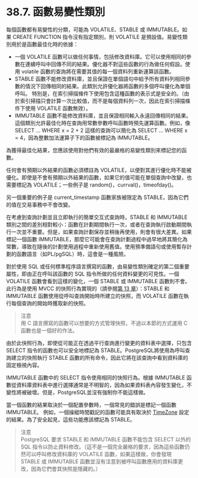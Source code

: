 # 38.7. 函數易變性類別

每個函數都有易變性的分類，可能為 VOLATILE、STABLE 或 IMMUTABLE。如果 CREATE FUNCTION 指令沒有指定類別，則 VOLATILE 是預設值。易變性類別用於是函數最佳化時的依據：

* 一個 VOLATILE 函數可以做任何事情，包括修改資料庫。它可以使用相同的參數在連續呼叫中回傳不同的結果。優化器不對這些函數的行為做任何假設。使用 volatile 函數的查詢將在需要其值的每一個資料列重新運算該函數。
* STABLE 函數不能修改資料庫，並且保證在單個語句中給予所有資料列相同參數的情況下回傳相同的結果。此類別允許優化器將函數的多個呼叫優化為單個呼叫。 特別是，在索引掃描條件下使用包含這種函數的表示式是安全的。（由於索引掃描只會計算一次比較值，而不是每個資料列一次，因此在索引掃描條件下使用 VOLATILE 函數無效）。
* IMMUTABLE 函數不能修改資料庫，並且保證相同輸入永遠回傳相同的結果。這個類別允許最佳化時在查詢用常數參數呼叫函數時預先運算函數。例如，像 SELECT ... WHERE x = 2 + 2 這樣的查詢可以簡化為 SELECT ... WHERE x = 4，因為整數加法運算子下的函數被標記為 IMMUTABLE。

為獲得最佳化結果，您應該使用對他們有效的最嚴格的易變性類別來標記您的函數。

任何會有預期以外結果的函數必須標註為 VOLATILE，以便對其進行優化時不能被優化。即使是不會有預期以外結果的函數，如果它的值可能在單個查詢中改變，也需要標記為 VOLATILE；一些例子是 random()，currval()，timeofday()。

另一個重要的例子是 current\_timestamp 函數家族被限定為 STABLE，因為它們的值在交易事務中不會改變。

在考慮到查詢計劃並且立即執行的簡單交互式查詢時，STABLE 和 IMMUTABLE 類別之間的差別相對較小：函數在計劃期間執行一次，或者在查詢執行啟動期間執行一次並不重要。但是，如果查詢計劃保存並稍後再使用，則會有很大差異。如果標記一個函數 IMMUTABLE，那麼它可能會在查詢計劃過程中過早地將其簡化為常數，導致在隨後的計劃使用過程中重新使用舊值。使用預準備語句或使用暫存計劃的函數語言（如PL/pgSQL）時，這會是一種風險。

對於使用 SQL 或任何標準程序語言撰寫的函數，由易變性類別確定的第二個重要屬性，即由正在呼叫該函數的 SQL 指令所做的任何資料變更的可見性。一個 VOLATILE 函數會看到這樣的變化，一個 STABLE 或 IMMUTABLE 函數則不會。此行為是使用 MVCC 的快照行為實現的（請參閱[第 13 章](../../the-sql-language/concurrency-control/)）：STABLE 和 IMMUTABLE 函數使用從呼叫查詢開始時所建立的快照，而 VOLATILE 函數在執行每個查詢的開始時獲取新的快照。

> 注意\
> 用 C 語言撰寫的函數可以想要的方式管理快照，不過以本節的方式運用 C 函數也是一個好的作法。

由於此快照行為，即使從可能正在透過平行查詢進行變更的資料表中選擇，只包含 SELECT 指令的函數也可以安全地標記為 STABLE。PostgreSQL將使用為呼叫查詢建立的快照執行 STABLE 函數的所有命令，因此它將在該查詢中看到資料庫的固定檢視內容。

IMMUTABLE 函數中的 SELECT 指令使用相同的快照行為。根據 IMMUTABLE 函數從資料庫資料表中進行選擇通常是不明智的，因為如果資料表內容發生變化，不變性將被破壞。但是，PostgreSQL並沒有強制你不能這樣做。

當一個函數的結果取決於一個配置參數時，一個常見的錯誤是標記一個函數 IMMUTABLE。 例如，一個操縱時間戳記的函數可能具有取決於 [TimeZone](../../server-administration/server-configuration/client-connection-defaults.md#19-11-2-xi-ge-shi) 設定的結果。為了安全起見，這些功能應該標記為 STABLE。

> 注意\
> PostgreSQL 要求 STABLE 和 IMMUTABLE 函數不能包含 SELECT 以外的 SQL 指令以防止資料修改。（這不是一個完全嚴格的要求，因為這些函數仍然可以呼叫修改資料庫的 VOLATILE 函數，如果這樣做，你會發現 STABLE 或 IMMUTABLE 函數並沒有注意到被呼叫函數應用的資料庫更改，因為它們會其快照是隱藏的。）
